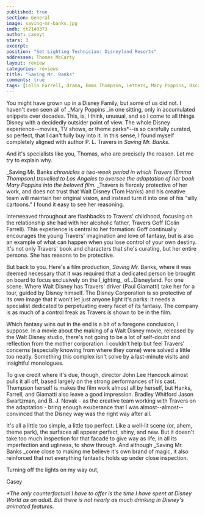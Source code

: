 ```yaml
---
published: true
section: General
image: saving-mr-banks.jpg
imdb: tt2140373
author: caseyt 
stars: 3
excerpt: 
position: "Set Lighting Technician: Disneyland Resorts"
addressee: Thomas McCarty
layout: review
categories: reviews
title: "Saving Mr. Banks"
comments: true
tags: [Colin Farrell, drama, Emma Thompson, Letters, Mary Poppins, Oscars 2014, P.L. Travers, Paul Giamatti, Tom Hanks, Walt Disney]
---
```

You might have grown up in a Disney Family, but some of us did not. I haven't even seen all of _Mary Poppins _in one sitting, only in accumulated snippets over decades. This, is, I think, unusual, and so I come to all things Disney with a decidedly outsider point of view. The whole Disney experience--movies, TV shows, or theme parks*--is so carefully curated, so perfect, that I can't fully buy into it. In this sense, I found myself completely aligned with author P. L. Travers in _Saving Mr. Banks_.

And it's specialists like you, Thomas, who are precisely the reason. Let me try to explain why.

_Saving Mr. Banks _chronicles a two-week period in which Travers (Emma Thompson) travelled to Los Angeles to oversee the adaptation of her book _Mary Poppins_ into the beloved film._ _Travers is fiercely protective of her work, and does not trust that Walt Disney (Tom Hanks) and his creative team will maintain her original vision, and instead turn it into one of his "silly cartoons." I found it easy to see her reasoning.

Interweaved throughout are flashbacks to Travers' childhood, focusing on the relationship she had with her alcoholic father, Travers Goff (Colin Farrell). This experience is central to her formation: Goff continually encourages the young Travers' imagination and love of fantasy, but is also an example of what can happen when you lose control of your own destiny. It's not only Travers' book and characters that she's curating, but her entire persona. She has reasons to be protective.

But back to you. Here's a film production, _Saving Mr._ Banks, where it was deemed necessary that it was required that a dedicated person be brought on board to focus exclusively on the l_ighting_ of…Disneyland. For one scene.  Where Walt Disney has Travers' driver (Paul Giamatti) take her for a tour, guided by Disney himself. The Disney Corporation is so protective of its own image that it won't let just anyone light it's parks: it needs a specialist dedicated to perpetuating every facet of its fantasy. The company is as much of a control freak as Travers is shown to be in the film.

Which fantasy wins out in the end is a bit of a foregone conclusion, I suppose. In a movie about the making of a Walt Disney movie, released by the Walt Disney studio, there's not going to be a lot of self-doubt and reflection from the mother corporation. I couldn't help but feel Travers' concerns (especially knowing from  where they come) were solved a little too neatly. Something this complex isn't solve by a last-minute visits and insightful monologues.

To give credit where it's due, though, director John Lee Hancock almost pulls it all off, based largely on the strong performances of his cast. Thompson herself is makes the film work almost all by herself, but Hanks, Farrell, and Giamatti also leave a good impression. Bradley Whitford Jason Swartzman, and B. J. Novak - as the creative team working with Travers on the adaptation - bring enough exuberance that I was almost--almost--convinced that the Disney way was the right way after all.

It's all a little too simple, a little too perfect. Like a well-lit scene (or, ahem, theme park), the surfaces all appear perfect, shiny, and new. But it doesn't take too much inspection for that facade to give way as life, in all its imperfection and ugliness, to show through. And although _Saving Mr. Banks _come close to making me believe it's own brand of magic, it also reinforced that not everything fantastic holds up under close inspection.

Turning off the lights on my way out,

Casey

_*The only counterfactual I have to offer is the time I have spent at Disney World as an adult. But there is not nearly as much drinking in Disney's animated features._
